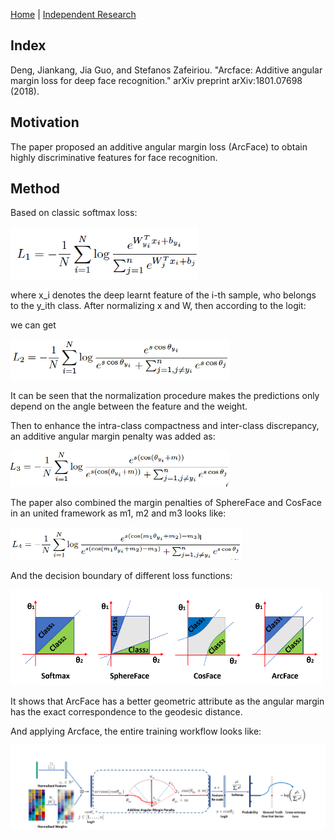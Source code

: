 
[Home](https://clojia.github.io/) | [Independent Research](https://clojia.github.io/independent-research/)

## Index
Deng, Jiankang, Jia Guo, and Stefanos Zafeiriou. "Arcface: Additive angular margin loss for deep face recognition." arXiv preprint arXiv:1801.07698 (2018).

## Motivation
The paper proposed an additive angular margin loss (ArcFace) to obtain highly discriminative features for face recognition.
## Method	
Based on classic softmax loss:

<img src="images/Arcface-L1.png" width="300"> 

where x_i denotes the deep learnt feature of the i-th sample, who belongs to the y_ith class. After normalizing x and W, then according to the logit:

we can get

<img src="images/Arcface-L2.png" width="350"> 

It can be seen that the normalization procedure makes the predictions only depend on the angle between the feature and the weight.

Then to enhance the intra-class compactness and inter-class discrepancy, an additive angular margin penalty was added as:

<img src="images/Arcface-L3.png" width="350"> 

The paper also combined the margin penalties of SphereFace and CosFace in an united framework as m1, m2 and m3 looks like:

<img src="images/Arcface-L4.png" width="370"> 

And the decision boundary of different loss functions:

<img src="images/ArcFace-comp.png" width="500"> 

It shows that ArcFace has a better geometric attribute as the angular margin has the exact correspondence to the geodesic distance.

And applying Arcface, the entire training workflow looks like:

<img src="images/Arcface-train.png" width="800"> 
